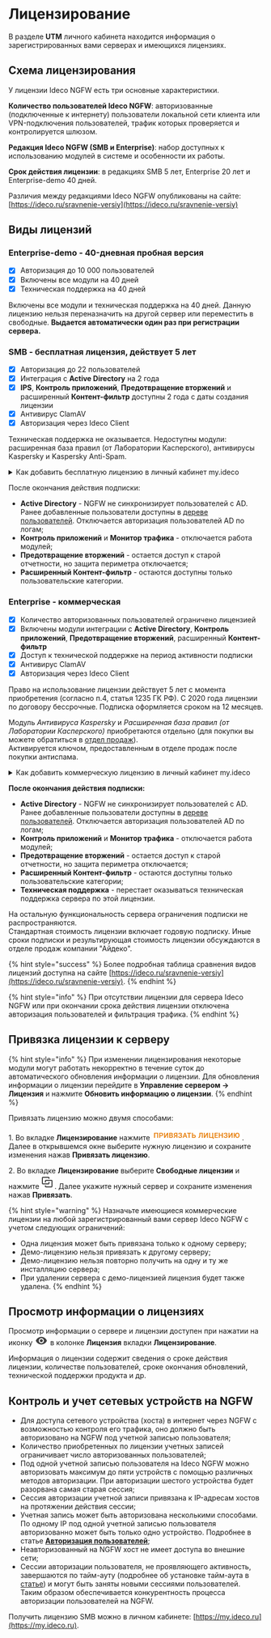 # Лицензирование

В разделе **UTM** личного кабинета находится информация о зарегистрированных вами серверах и имеющихся лицензиях.

## Схема лицензирования

У лицензии Ideco NGFW есть три основные характеристики.

**Количество пользователей Ideco NGFW**: авторизованные (подключенные к интернету) пользователи локальной сети клиента или VPN-подключения пользователей, трафик которых проверяется и контролируется шлюзом.

**Редакция Ideco NGFW (SMB и Enterprise)**: набор доступных к использованию модулей в системе и особенности их работы.

**Срок действия лицензии**: в редакциях SMB 5 лет, Enterprise 20 лет и Enterprise-demo 40 дней.

Различия между редакциями Ideco NGFW опубликованы на сайте: [https://ideco.ru/sravnenie-versiy](https://ideco.ru/sravnenie-versiy)

## Виды лицензий

### Enterprise-demo - 40-дневная пробная версия

* [x] Авторизация до 10 000 пользователей
* [x] Включены все модули на 40 дней
* [x] Техническая поддержка на 40 дней

Включены все модули и техническая поддержка на 40 дней. Данную лицензию нельзя переназначить на другой сервер или переместить в свободные. **Выдается автоматически один раз при регистрации сервера.**

### SMB - бесплатная лицензия, действует 5 лет

* [x] Авторизация до 22 пользователей
* [x] Интеграция с **Active Directory** на 2 года
* [x] **IPS**, **Контроль приложений**, **Предотвращение вторжений** и расширенный **Контент-фильтр** доступны 2 года с даты создания лицензии
* [x] Антивирус ClamAV
* [x] Авторизация через Ideco Client

Техническая поддержка не оказывается. Недоступны модули: расширенная база правил (от Лаборатории Касперского), антивирусы Kaspersky и Kaspersky Anti-Spam.

<details>

<summary>Как добавить бесплатную лицензию в личный кабинет my.ideco</summary>

Чтобы добавить лицензию SMB в личный кабинет, нажмите кнопку **Добавить бесплатную лицензию** в разделе **Лицензирование**. Добавленная лицензия отобразится в таблице **Свободные лицензии**.

</details>

После окончания действия подписки:

* **Active Directory** - NGFW не синхронизирует пользователей с AD. Ранее добавленные пользователи доступны в [дереве пользователей](../settings/users/user-tree/). Отключается авторизация пользователей AD по логам;
* **Контроль приложений** и **Монитор трафика** - отключается работа модулей;
* **Предотвращение вторжений** - остается доступ к старой отчетности, но защита периметра отключается;
* **Расширенный Контент-фильтр** - остаются доступны только пользовательские категории.

### Enterprise - коммерческая

* [x] Количество авторизованных пользователей ограничено лицензией
* [x] Включены модули интеграции с **Active Directory**, **Контроль приложений**, **Предотвращение вторжений**, расширенный **Контент-фильтр**
* [x] Доступ к технической поддержке на период активности подписки
* [x] Антивирус ClamAV
* [x] Авторизация через Ideco Client

Право на использование лицензии действует 5 лет с момента приобретения (согласно п.4, статья 1235 ГК РФ). С 2020 года лицензии по договору бессрочные. Подписка оформляется сроком на 12 месяцев.

Модуль _Антивируса Kaspersky_ и _Расширенная база правил (от Лаборатории Касперского)_ приобретаются отдельно (для покупки вы можете обратиться в [отдел продаж](https://2020.ideco.ru/contacts)).\
Активируется ключом, предоставленным в отделе продаж после покупки антиспама.

<details>

<summary>Как добавить коммерческую лицензию в личный кабинет my.ideco</summary>

После покупки лицензии будет выдан токен вида: `owhYLGvT6Xmt819JyinSxREkJfvjVO63`.

Чтобы добавить лицензию в личный кабинет, нажмите на кнопку **Добавить коммерческую лицензию** в разделе **Лицензирование**. Затем скопируйте в поле **Токен лицензии** имеющийся токен.

После этого токен будет недействителен, а в таблице **Свободные лицензии** отобразится купленная вами лицензия.

</details>

**После окончания действия подписки:**

* **Active Directory** - NGFW не синхронизирует пользователей с AD. Ранее добавленные пользователи доступны в [дереве пользователей](../settings/users/user-tree/). Отключается авторизация пользователей AD по логам;
* **Контроль приложений** и **Монитор трафика** - отключается работа модулей;
* **Предотвращение вторжений** - остается доступ к старой отчетности, но защита периметра отключается;
* **Расширенный Контент-фильтр** - остаются доступны только пользовательские категории;
* **Техническая поддержка** - перестает оказываться техническая поддержка сервера по этой лицензии.

На остальную функциональность сервера ограничения подписки не распространяются.\
Стандартная стоимость лицензии включает годовую подписку. Иные сроки подписки и результирующая стоимость лицензии обсуждаются в отделе продаж компании "Айдеко".

{% hint style="success" %}
Более подробная таблица сравнения видов лицензий доступна на сайте [https://ideco.ru/sravnenie-versiy](https://ideco.ru/sravnenie-versiy).
{% endhint %}

{% hint style="info" %}
При отсутствии лицензии для сервера Ideco NGFW или при окончании срока действия лицензии отключена авторизация пользователей и фильтрация трафика.
{% endhint %}

## Привязка лицензии к серверу

{% hint style="info" %}
При изменении лицензирования некоторые модули могут работать некорректно в течение суток до автоматического обновления информации о лицензии. Для обновления информации о лицензии перейдите в **Управление сервером -> Лицензия** и нажмите **Обновить информацию о лицензии**.
{% endhint %}

Привязать лицензию можно двумя способами:

1\. Во вкладке **Лицензирование** нажмите <img src="../.gitbook/assets/icon-lk-licens.png" alt="" data-size="line">. Далее в открывшемся окне выберите нужную лицензию и сохраните изменения нажав **Привязать лицензию**.

2\. Во вкладке **Лицензирование** выберите **Свободные лицензии** и нажмите <img src="../.gitbook/assets/icon-lk.png" alt="" data-size="line">. Далее укажите нужный сервер и сохраните изменения нажав **Привязать**.

{% hint style="warning" %}
Назначьте имеющиеся коммерческие лицензии на любой зарегистрированный вами сервер Ideco NGFW с учетом следующих ограничений:

* Одна лицензия может быть привязана только к одному серверу;
* Демо-лицензию нельзя привязать к другому серверу;
* Демо-лицензию нельзя повторно получить на одну и ту же инсталляцию сервера;
* При удалении сервера с демо-лицензией лицензия будет также удалена.
{% endhint %}

## Просмотр информации о лицензиях

Просмотр информации о сервере и лицензии доступен при нажатии на иконку <img src="../.gitbook/assets/eye-icon.png" alt="" data-size="line"> в колонке **Лицензия** вкладки **Лицензирование**.

Информация о лицензии содержит сведения о сроке действия лицензии, количестве пользователей, сроке окончания обновлений, технической поддержки продукта и др.

## Контроль и учет сетевых устройств на NGFW

* Для доступа сетевого устройства (хоста) в интернет через NGFW с возможностью контроля его трафика, оно должно быть авторизовано на NGFW под учетной записью пользователя;
* Количество приобретенных по лицензии учетных записей ограничивает число авторизованных пользователей;
* Под одной учетной записью пользователя на Ideco NGFW можно авторизовать максимум до пяти устройств с помощью различных методов авторизации. При авторизации шестого устройства будет разорвана самая старая сессия;
* Сессия авторизации учетной записи привязана к IP-адресам хостов на протяжении действия сессии;
* Учетная запись может быть авторизована несколькими способами. По одному IP под одной учетной записью пользователя авторизованно может быть только одно устройство. Подробнее в статье [**Авторизация пользователей**](../settings/users/authorization/);
* Неавторизованный на NGFW хост не имеет доступа во внешние сети;
* Сессии авторизации пользователя, не проявляющего активность, завершаются по тайм-ауту (подробнее об установке тайм-аута в [статье](../settings/users/authorization/)) и могут быть заняты новыми сессиями пользователей. Таким образом обеспечивается конкурентность процесса авторизации пользователей на NGFW.

Получить лицензию SMB можно в личном кабинете: [https://my.ideco.ru](https://my.ideco.ru).
